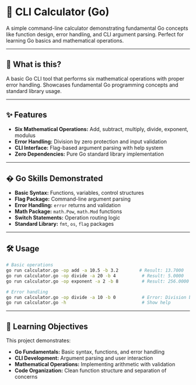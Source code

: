 # 🧮 CLI Calculator (Go)

A simple command-line calculator demonstrating fundamental Go concepts like function design, error handling, and CLI argument parsing. Perfect for learning Go basics and mathematical operations.

---

## 🚀 What is this?

A basic Go CLI tool that performs six mathematical operations with proper error handling. Showcases fundamental Go programming concepts and standard library usage.

---

## ✨ Features

- **Six Mathematical Operations:** Add, subtract, multiply, divide, exponent, modulus
- **Error Handling:** Division by zero protection and input validation
- **CLI Interface:** Flag-based argument parsing with help system
- **Zero Dependencies:** Pure Go standard library implementation

---

## � Go Skills Demonstrated

- **Basic Syntax:** Functions, variables, control structures
- **Flag Package:** Command-line argument parsing
- **Error Handling:** `error` returns and validation
- **Math Package:** `math.Pow`, `math.Mod` functions
- **Switch Statements:** Operation routing logic
- **Standard Library:** `fmt`, `os`, `flag` packages

---

## 🛠️ Usage

```sh
# Basic operations
go run calculator.go -op add -a 10.5 -b 3.2        # Result: 13.7000
go run calculator.go -op divide -a 20 -b 4          # Result: 5.0000
go run calculator.go -op exponent -a 2 -b 8         # Result: 256.0000

# Error handling
go run calculator.go -op divide -a 10 -b 0          # Error: Division by zero
go run calculator.go -h                             # Show help
```

---

## 🎯 Learning Objectives

This project demonstrates:
- **Go Fundamentals:** Basic syntax, functions, and error handling
- **CLI Development:** Argument parsing and user interaction
- **Mathematical Operations:** Implementing arithmetic with validation
- **Code Organization:** Clean function structure and separation of concerns



